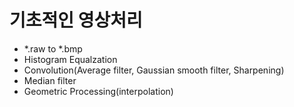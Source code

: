 # 기초적인 영상처리
- *.raw to *.bmp
- Histogram Equalzation
- Convolution(Average filter, Gaussian smooth filter, Sharpening)
- Median filter
- Geometric Processing(interpolation)
